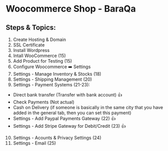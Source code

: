 # Woocommerce Shop - BaraQa

## Steps & Topics:

1. Create Hosting & Domain
2. SSL Certificate
3. Install Wordpress
4. Intall WooCommerce (15)
5. Add Product for Testing (15)
6. Configure Woocommerce ➡️ Settings
7. Settings - Manage Inventory & Stocks (18)
8. Settings - Shipping Management (20)
9. Settings - Payment Systems (21-23):

-   Direct bank transfer (Transfer with bank account) 👍
-   Check Payments (Not actual)
-   Cash on Delivery (if someone is basically in the same city that you have added in the general tab, then you can set this payment)
-   Settings - Add Paypal Payments Gateway (22) 👍
-   Settings - Add Stripe Gateway for Debit/Credit (23) 👍

10. Settings - Acounts & Privacy Settings (24)
11. Settings - Email (25)

